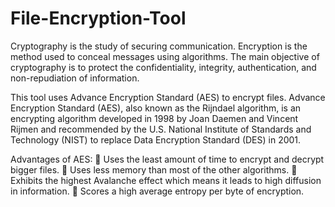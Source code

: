 # File-Encryption-Tool

Cryptography is the study of securing communication. Encryption is the method used
to conceal messages using algorithms. The main objective of cryptography is to
protect the confidentiality, integrity, authentication, and non-repudiation of
information.

This tool uses Advance Encryption Standard (AES) to encrypt files.
Advance Encryption Standard (AES), also known as the Rijndael algorithm, is an
encrypting algorithm developed in 1998 by Joan Daemen and Vincent Rijmen 
and recommended by the U.S. National Institute of Standards and
Technology (NIST) to replace Data Encryption Standard (DES) in 2001.

Advantages of AES:
 Uses the least amount of time to encrypt and decrypt bigger files.
 Uses less memory than most of the other algorithms.
 Exhibits the highest Avalanche effect which means it leads to high diffusion in
information.
 Scores a high average entropy per byte of encryption.